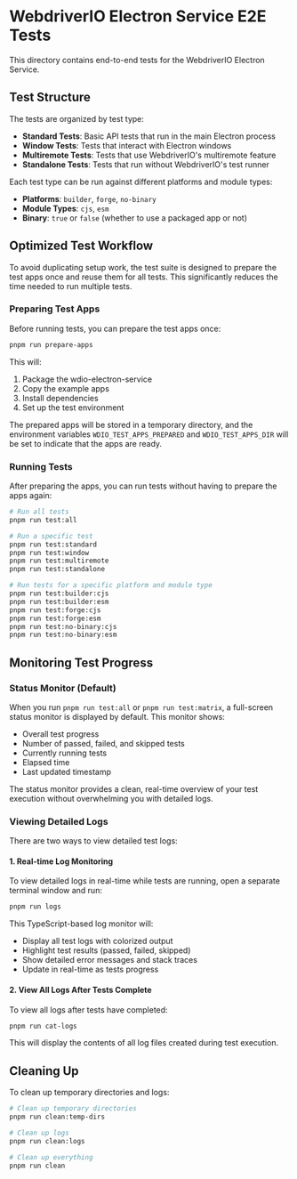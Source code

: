 # WebdriverIO Electron Service E2E Tests

This directory contains end-to-end tests for the WebdriverIO Electron Service.

## Test Structure

The tests are organized by test type:

- **Standard Tests**: Basic API tests that run in the main Electron process
- **Window Tests**: Tests that interact with Electron windows
- **Multiremote Tests**: Tests that use WebdriverIO's multiremote feature
- **Standalone Tests**: Tests that run without WebdriverIO's test runner

Each test type can be run against different platforms and module types:

- **Platforms**: `builder`, `forge`, `no-binary`
- **Module Types**: `cjs`, `esm`
- **Binary**: `true` or `false` (whether to use a packaged app or not)

## Optimized Test Workflow

To avoid duplicating setup work, the test suite is designed to prepare the test apps once and reuse them for all tests. This significantly reduces the time needed to run multiple tests.

### Preparing Test Apps

Before running tests, you can prepare the test apps once:

```bash
pnpm run prepare-apps
```

This will:

1. Package the wdio-electron-service
2. Copy the example apps
3. Install dependencies
4. Set up the test environment

The prepared apps will be stored in a temporary directory, and the environment variables `WDIO_TEST_APPS_PREPARED` and `WDIO_TEST_APPS_DIR` will be set to indicate that the apps are ready.

### Running Tests

After preparing the apps, you can run tests without having to prepare the apps again:

```bash
# Run all tests
pnpm run test:all

# Run a specific test
pnpm run test:standard
pnpm run test:window
pnpm run test:multiremote
pnpm run test:standalone

# Run tests for a specific platform and module type
pnpm run test:builder:cjs
pnpm run test:builder:esm
pnpm run test:forge:cjs
pnpm run test:forge:esm
pnpm run test:no-binary:cjs
pnpm run test:no-binary:esm
```

## Monitoring Test Progress

### Status Monitor (Default)

When you run `pnpm run test:all` or `pnpm run test:matrix`, a full-screen status monitor is displayed by default. This monitor shows:

- Overall test progress
- Number of passed, failed, and skipped tests
- Currently running tests
- Elapsed time
- Last updated timestamp

The status monitor provides a clean, real-time overview of your test execution without overwhelming you with detailed logs.

### Viewing Detailed Logs

There are two ways to view detailed test logs:

#### 1. Real-time Log Monitoring

To view detailed logs in real-time while tests are running, open a separate terminal window and run:

```bash
pnpm run logs
```

This TypeScript-based log monitor will:

- Display all test logs with colorized output
- Highlight test results (passed, failed, skipped)
- Show detailed error messages and stack traces
- Update in real-time as tests progress

#### 2. View All Logs After Tests Complete

To view all logs after tests have completed:

```bash
pnpm run cat-logs
```

This will display the contents of all log files created during test execution.

## Cleaning Up

To clean up temporary directories and logs:

```bash
# Clean up temporary directories
pnpm run clean:temp-dirs

# Clean up logs
pnpm run clean:logs

# Clean up everything
pnpm run clean
```
